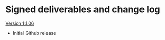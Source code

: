 # Signed deliverables and change log

[Version 1.1.06](sas-wvda-1.1.06-windows.zip)
* Initial Github release
